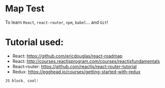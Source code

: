 # Map Test

To learn `React`, `react-router`, `npm`, `babel`... and `Git`!

# Tutorial used:
- React: https://github.com/ericdouglas/react-roadmap
- React: http://courses.reactjsprogram.com/courses/reactjsfundamentals
- React-router: https://github.com/reactjs/react-router-tutorial
- Redux: https://egghead.io/courses/getting-started-with-redux

```js
JS block, cool!
```
